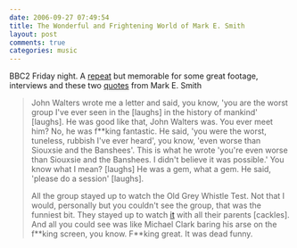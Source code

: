 ```yaml
---
date: 2006-09-27 07:49:54
title: The Wonderful and Frightening World of Mark E. Smith
layout: post
comments: true
categories: music
---
```

BBC2 Friday night. A [repeat](http://www.thefall.info/fallsite/?p=320)
but memorable for some great footage, interviews and these two
[quotes](http://homepages.shu.ac.uk/~llrdjb/fall_doc.pdf) from Mark E.
Smith

> John Walters wrote me a letter and said, you know, 'you are the worst
> group I've ever seen in the [laughs] in the history of mankind'
> [laughs]. He was good like that, John Walters was. You ever meet him?
> No, he was f\*\*king fantastic. He said, 'you were the worst,
> tuneless, rubbish I've ever heard', you know, 'even worse than
> Siouxsie and the Banshees'. This is what he wrote 'you're even worse
> than Siouxsie and the Banshees. I didn't believe it was possible.' You
> know what I mean? [laughs] He was a gem, what a gem. He said, 'please
> do a session' [laughs].
>
> All the group stayed up to watch the Old Grey Whistle Test. Not that I
> would, personally but you couldn't see the group, that was the
> funniest bit. They stayed up to watch
> [it](http://youtube.com/watch?v=J8W9sQJaAdM) with all their parents
> [cackles]. And all you could see was like Michael Clark baring his
> arse on the f\*\*king screen, you know. F\*\*king great. It was dead
> funny.
